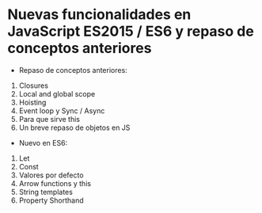 # Nuevas funcionalidades en JavaScript ES2015 / ES6 y repaso de conceptos anteriores

- Repaso de conceptos anteriores:

1. Closures
2. Local and global scope
3. Hoisting
4. Event loop y Sync / Async
5. Para que sirve this
6. Un breve repaso de objetos en JS

- Nuevo en ES6:

1. Let
2. Const
3. Valores por defecto
4. Arrow functions y this
5. String templates
6. Property Shorthand
